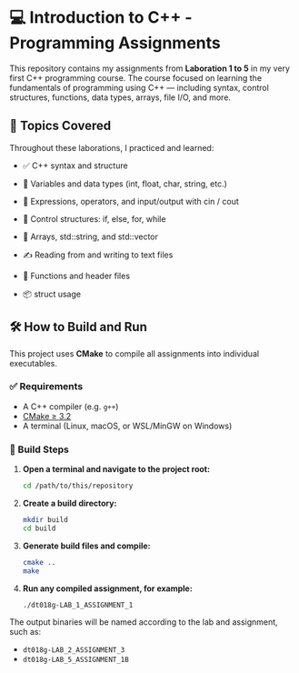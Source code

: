 # 💻 Introduction to C++ - Programming Assignments
This repository contains my assignments from **Laboration 1 to 5** in my very first C++ programming course. The course focused on learning the fundamentals of programming using C++ — including syntax, control structures, functions, data types, arrays, file I/O, and more.

## 🧾 Topics Covered
Throughout these laborations, I practiced and learned:

- ✅ C++ syntax and structure

- 🔢 Variables and data types (int, float, char, string, etc.)

- 🧮 Expressions, operators, and input/output with cin / cout

- 🔁 Control structures: if, else, for, while

- 🧱 Arrays, std::string, and std::vector

- ✍️ Reading from and writing to text files

- 🧰 Functions and header files

- 📦 struct usage

## 🛠️ How to Build and Run

This project uses **CMake** to compile all assignments into individual executables.

### ✅ Requirements

- A C++ compiler (e.g. `g++`)
- [CMake ≥ 3.2](https://cmake.org/download/)
- A terminal (Linux, macOS, or WSL/MinGW on Windows)

### 🔧 Build Steps

1. **Open a terminal and navigate to the project root:**
   ```bash
   cd /path/to/this/repository
   ```
   
2. **Create a build directory:**
   ```bash
   mkdir build
   cd build
   ```
   
3. **Generate build files and compile:**
   ```bash
   cmake ..
   make
   ```
   
4. **Run any compiled assignment, for example:**
    ```bash
    ./dt018g-LAB_1_ASSIGNMENT_1
    ```

The output binaries will be named according to the lab and assignment, such as:
- ```dt018g-LAB_2_ASSIGNMENT_3```
- ```dt018g-LAB_5_ASSIGNMENT_1B```
